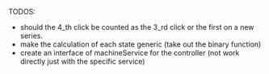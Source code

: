 TODOS:
- should the 4_th click be counted as the 3_rd click or the first on a new series. 
- make the calculation of each state generic (take out the binary function)
- create an interface of machineService for the controller (not work directly just with the specific service)